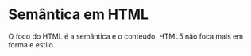 # Semântica em HTML

O foco do HTML é a semântica e o conteúdo. HTML5 não foca mais em forma e estilo.
